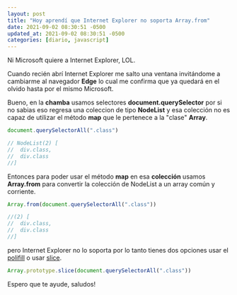 ```yaml
---
layout: post
title: "Hoy aprendí que Internet Explorer no soporta Array.from"
date: 2021-09-02 08:30:51 -0500
updated_at: 2021-09-02 08:30:51 -0500
categories: [diario, javascript]
---
```


Ni Microsoft quiere a Internet Explorer, LOL.

Cuando recién abrí Internet Explorer me salto una ventana invitándome a cambiarme al navegador **Edge** lo cual me confirma que ya quedará en el olvido hasta por el mismo Microsoft.

Bueno, en la **chamba** usamos selectores **document.querySelector** por si no sabias eso regresa una coleccion de tipo **NodeList** y esa colección no es capaz de utilizar el método **map** que le pertenece a la "clase" **Array**.

```javascript
document.querySelectorAll(".class")

// NodeList(2) [
//  div.class,
//  div.class
//]
```

Entonces para poder usar el método **map** en esa **colección** usamos **Array.from** para convertir la colección de NodeList a un array común y corriente.

```javascript
Array.from(document.querySelectorAll(".class"))

//(2) [
//  div.class,
//  div.class
//]
```

pero Internet Explorer no lo soporta por lo tanto tienes dos opciones usar el [polifill](https://developer.mozilla.org/es/docs/Web/JavaScript/Reference/Global_Objects/Array/from#polyfill) o usar [slice](https://developer.mozilla.org/es/docs/Web/JavaScript/Reference/Global_Objects/Array/slice).

```javascript
Array.prototype.slice(document.querySelectorAll(".class"))
```

Espero que te ayude, saludos!
